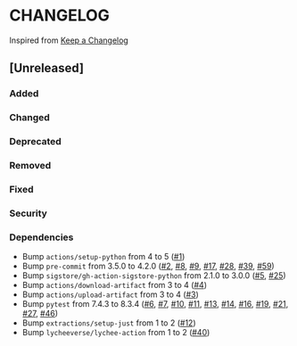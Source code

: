 # CHANGELOG
Inspired from [Keep a Changelog](https://keepachangelog.com/en/1.0.0/)

## [Unreleased]
### Added
### Changed
### Deprecated
### Removed
### Fixed
### Security
### Dependencies
- Bump `actions/setup-python` from 4 to 5 ([#1](https://github.com/MechanicalFlower/python-template/pull/1))
- Bump `pre-commit` from 3.5.0 to 4.2.0 ([#2](https://github.com/MechanicalFlower/python-template/pull/2), [#8](https://github.com/MechanicalFlower/python-template/pull/8), [#9](https://github.com/MechanicalFlower/python-template/pull/9), [#17](https://github.com/MechanicalFlower/python-template/pull/17), [#28](https://github.com/MechanicalFlower/python-template/pull/28), [#39](https://github.com/MechanicalFlower/python-template/pull/39), [#59](https://github.com/MechanicalFlower/python-template/pull/59))
- Bump `sigstore/gh-action-sigstore-python` from 2.1.0 to 3.0.0 ([#5](https://github.com/MechanicalFlower/python-template/pull/5), [#25](https://github.com/MechanicalFlower/python-template/pull/25))
- Bump `actions/download-artifact` from 3 to 4 ([#4](https://github.com/MechanicalFlower/python-template/pull/4))
- Bump `actions/upload-artifact` from 3 to 4 ([#3](https://github.com/MechanicalFlower/python-template/pull/3))
- Bump `pytest` from 7.4.3 to 8.3.4 ([#6](https://github.com/MechanicalFlower/python-template/pull/6), [#7](https://github.com/MechanicalFlower/python-template/pull/7), [#10](https://github.com/MechanicalFlower/python-template/pull/10), [#11](https://github.com/MechanicalFlower/python-template/pull/11), [#13](https://github.com/MechanicalFlower/python-template/pull/13), [#14](https://github.com/MechanicalFlower/python-template/pull/14), [#16](https://github.com/MechanicalFlower/python-template/pull/16), [#19](https://github.com/MechanicalFlower/python-template/pull/19), [#21](https://github.com/MechanicalFlower/python-template/pull/21), [#27](https://github.com/MechanicalFlower/python-template/pull/27), [#46](https://github.com/MechanicalFlower/python-template/pull/46))
- Bump `extractions/setup-just` from 1 to 2 ([#12](https://github.com/MechanicalFlower/python-template/pull/12))
- Bump `lycheeverse/lychee-action` from 1 to 2 ([#40](https://github.com/MechanicalFlower/python-template/pull/40))
